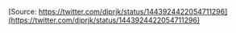[Source: https://twitter.com/diprjk/status/1443924422054711296](https://twitter.com/diprjk/status/1443924422054711296)